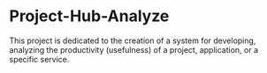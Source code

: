 # Project-Hub-Analyze
This project is dedicated to the creation of a system for developing, analyzing the productivity (usefulness) of a project, application, or a specific service.
